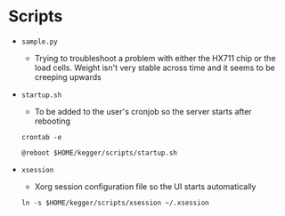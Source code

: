 # Scripts

* `sample.py`
    * Trying to troubleshoot a problem with either the HX711 chip or the load cells. Weight isn't very stable across time and it seems to be creeping upwards

* `startup.sh`
    * To be added to the user's cronjob so the server starts after rebooting

    ```
    crontab -e

    @reboot $HOME/kegger/scripts/startup.sh
    ```

* `xsession`
    * Xorg session configuration file so the UI starts automatically

    ```
    ln -s $HOME/kegger/scripts/xsession ~/.xsession
    ```
